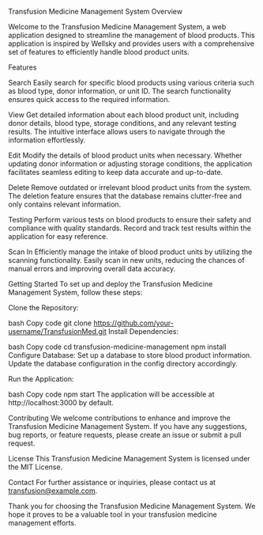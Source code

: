 Transfusion Medicine Management System
Overview

Welcome to the Transfusion Medicine Management System, a web application designed to streamline the management of blood products. This application is inspired by Wellsky and provides users with a comprehensive set of features to efficiently handle blood product units.

Features

Search
Easily search for specific blood products using various criteria such as blood type, donor information, or unit ID. The search functionality ensures quick access to the required information.

View
Get detailed information about each blood product unit, including donor details, blood type, storage conditions, and any relevant testing results. The intuitive interface allows users to navigate through the information effortlessly.

Edit
Modify the details of blood product units when necessary. Whether updating donor information or adjusting storage conditions, the application facilitates seamless editing to keep data accurate and up-to-date.

Delete
Remove outdated or irrelevant blood product units from the system. The deletion feature ensures that the database remains clutter-free and only contains relevant information.

Testing
Perform various tests on blood products to ensure their safety and compliance with quality standards. Record and track test results within the application for easy reference.

Scan In
Efficiently manage the intake of blood product units by utilizing the scanning functionality. Easily scan in new units, reducing the chances of manual errors and improving overall data accuracy.

Getting Started
To set up and deploy the Transfusion Medicine Management System, follow these steps:

Clone the Repository:

bash
Copy code
git clone https://github.com/your-username/TransfusionMed.git
Install Dependencies:

bash
Copy code
cd transfusion-medicine-management
npm install
Configure Database:
Set up a database to store blood product information. Update the database configuration in the config directory accordingly.

Run the Application:

bash
Copy code
npm start
The application will be accessible at http://localhost:3000 by default.

Contributing
We welcome contributions to enhance and improve the Transfusion Medicine Management System. If you have any suggestions, bug reports, or feature requests, please create an issue or submit a pull request.

License
This Transfusion Medicine Management System is licensed under the MIT License.

Contact
For further assistance or inquiries, please contact us at transfusion@example.com.

Thank you for choosing the Transfusion Medicine Management System. We hope it proves to be a valuable tool in your transfusion medicine management efforts.
